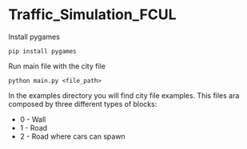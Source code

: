 # Traffic_Simulation_FCUL

Install pygames

```
pip install pygames
```

Run main file with the city file

```
python main.py <file_path>
```

In the examples directory you will find city file examples. This files ara composed by three different types of blocks:

- 0 - Wall
- 1 - Road
- 2 - Road where cars can spawn
